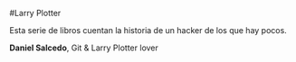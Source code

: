 #Larry Plotter

Esta serie de libros cuentan la historia de un hacker de los que hay pocos.


**Daniel Salcedo**, Git & Larry Plotter lover
